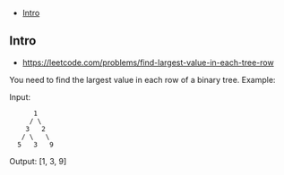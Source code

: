 - [Intro](#intro)

## Intro

- https://leetcode.com/problems/find-largest-value-in-each-tree-row

You need to find the largest value in each row of a binary tree.
Example:

Input: 

          1
         / \
        3   2
       / \   \  
      5   3   9 

Output: [1, 3, 9]

